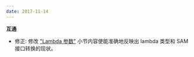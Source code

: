 ```yaml
---
date: 2017-11-14
---
```


**互通**

 * 修正: 修改 ["Lambda 参数"](interop.html#lambda-arguments) 小节内容使能准确地反映出 lambda 类型和 SAM 接口转换的现状。
